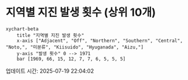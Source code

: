 # 지역별 지진 발생 횟수 (상위 10개)

```mermaid
xychart-beta
    title "지역별 지진 발생 횟수"
    x-axis ["Adjacent", "Off", "Northern", "Southern", "Central", "Noto,", "미분류", "Kiisuido", "Hyuganada", "Aizu,"]
    y-axis "발생 횟수" 0 --> 1971
    bar [1969, 66, 15, 12, 7, 7, 6, 5, 5, 5]
```

업데이트 시간: 2025-07-19 22:04:02
